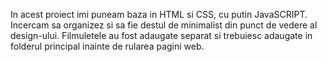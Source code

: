 In acest proiect imi puneam baza in HTML si CSS, cu putin JavaSCRIPT. Incercam sa organizez si sa fie destul de minimalist din punct de vedere al design-ului.
Filmuletele au fost adaugate separat si trebuiesc adaugate in folderul principal inainte de rularea pagini web.
